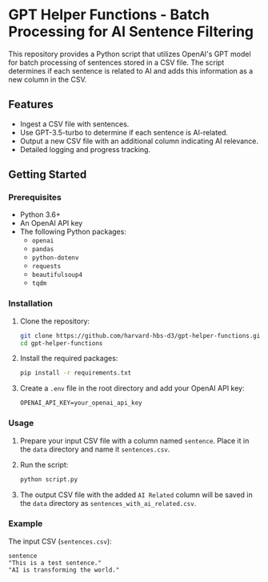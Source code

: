 # GPT Helper Functions - Batch Processing for AI Sentence Filtering

This repository provides a Python script that utilizes OpenAI's GPT model for batch processing of sentences stored in a CSV file. The script determines if each sentence is related to AI and adds this information as a new column in the CSV.

## Features

- Ingest a CSV file with sentences.
- Use GPT-3.5-turbo to determine if each sentence is AI-related.
- Output a new CSV file with an additional column indicating AI relevance.
- Detailed logging and progress tracking.

## Getting Started

### Prerequisites

- Python 3.6+
- An OpenAI API key
- The following Python packages:
  - `openai`
  - `pandas`
  - `python-dotenv`
  - `requests`
  - `beautifulsoup4`
  - `tqdm`

### Installation

1. Clone the repository:
    ```bash
    git clone https://github.com/harvard-hbs-d3/gpt-helper-functions.git
    cd gpt-helper-functions
    ```

2. Install the required packages:
    ```bash
    pip install -r requirements.txt
    ```

3. Create a `.env` file in the root directory and add your OpenAI API key:
    ```plaintext
    OPENAI_API_KEY=your_openai_api_key
    ```

### Usage

1. Prepare your input CSV file with a column named `sentence`. Place it in the `data` directory and name it `sentences.csv`.

2. Run the script:
    ```bash
    python script.py
    ```

3. The output CSV file with the added `AI Related` column will be saved in the `data` directory as `sentences_with_ai_related.csv`.

### Example

The input CSV (`sentences.csv`):
```plaintext
sentence
"This is a test sentence."
"AI is transforming the world."

